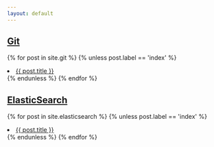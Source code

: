 ```yaml
---
layout: default
---
```


## [Git](git)
{% for post in site.git %}
{% unless post.label == 'index' %}
<li>
    <a href="{{ post.url | remove_first:'/' }}">{{ post.title }}</a>
</li>
{% endunless %}
{% endfor %}

## [ElasticSearch](elasticsearch)
{% for post in site.elasticsearch %}
{% unless post.label == 'index' %}
<li>
    <a href="{{ post.url | remove_first:'/' }}">{{ post.title }}</a>
</li>
{% endunless %}
{% endfor %}

